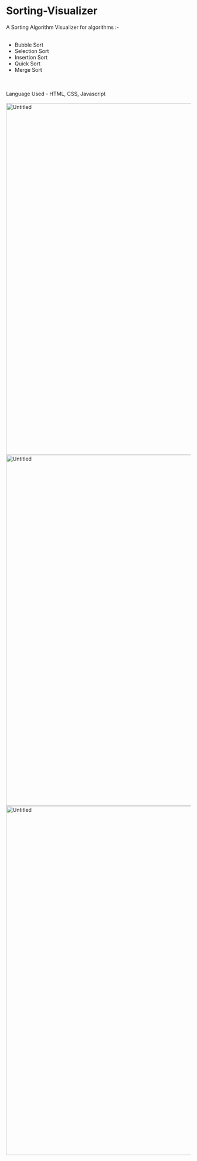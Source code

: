# Sorting-Visualizer

A Sorting Algorithm Visualizer for algorithms :-
<br><br>
<ul>
  <li>Bubble Sort</li>
  <li>Selection Sort</li>
  <li>Insertion Sort</li>
  <li>Quick Sort</li>
  <li>Merge Sort</li>
</ul>

<br><br>
Language Used - HTML, CSS, Javascript
<br><br>
<img width="956" alt="Untitled" src="https://user-images.githubusercontent.com/98842207/178465326-156bc4db-c26a-4943-b171-9cba11f25ba7.png">
<img width="954" alt="Untitled" src="https://user-images.githubusercontent.com/98842207/178465839-fc50afd1-8e69-41c8-b7e7-cf62a167cdfd.png">
<img width="949" alt="Untitled" src="https://user-images.githubusercontent.com/98842207/178466223-416f2d88-6495-42b6-a362-ed5ea69f4fe1.png">


